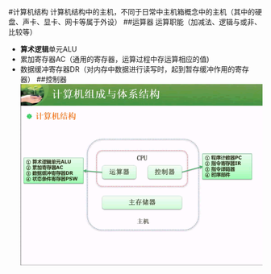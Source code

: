 #计算机结构
计算机结构中的主机，不同于日常中主机箱概念中的主机（其中的硬盘、声卡、显卡、网卡等属于外设）
##运算器
运算职能（加减法、逻辑与或非、比较等）
* **算术逻辑**单元ALU
* 累加寄存器AC（通用的寄存器，运算过程中存运算相应的值)
* 数据缓冲寄存器DR（对内存中数据进行读写时，起到暂存缓冲作用的寄存器）
##控制器
![](/imgs/1.2.4-1计算机结构-主机.png)